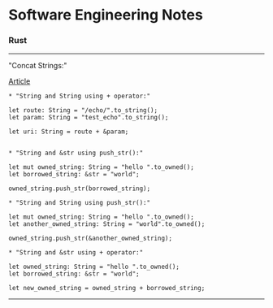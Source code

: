 # Software Engineering Notes

### Rust

---
"Concat Strings:"
    
[Article](https://stackoverflow.com/questions/30154541/how-do-i-concatenate-strings)

    * "String and String using + operator:"

    let route: String = "/echo/".to_string();
    let param: String = "test_echo".to_string();

    let uri: String = route + &param;
    

    * "String and &str using push_str():"
    
    let mut owned_string: String = "hello ".to_owned();
    let borrowed_string: &str = "world";

    owned_string.push_str(borrowed_string);

    * "String and String using push_str():"

    let mut owned_string: String = "hello ".to_owned();
    let another_owned_string: String = "world".to_owned();

    owned_string.push_str(&another_owned_string);

    * "String and &str using + operator:"

    let owned_string: String = "hello ".to_owned();
    let borrowed_string: &str = "world";

    let new_owned_string = owned_string + borrowed_string;


---
